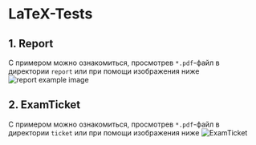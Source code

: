 # LaTeX-Tests

<!--
Old example

TitleForLab

![TitleForLab](https://d.radikal.ru/d42/1807/2d/b788259d71aa.png)
-->

## 1. Report

С примером можно ознакомиться, просмотрев `*.pdf`-файл в директории `report` или при помощи изображения ниже
![report example image](https://user-images.githubusercontent.com/8349213/69380281-20670580-0cc3-11ea-8c95-d3da3dd25ad4.png)

## 2. ExamTicket
С примером можно ознакомиться, просмотрев `*.pdf`-файл в директории `ticket` или при помощи изображения ниже
![ExamTicket](https://b.radikal.ru/b06/1807/13/5a9bdbcee754.png)
